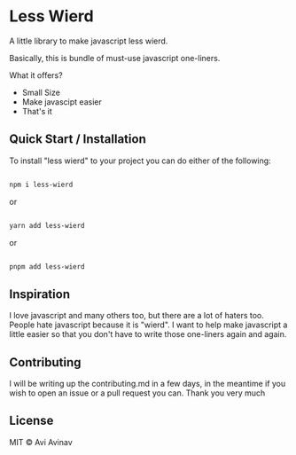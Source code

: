 # Less Wierd

A little library to make javascript less wierd.

Basically, this is bundle of must-use javascript one-liners.

What it offers?

- Small Size
- Make javascipt easier
- That's it

## Quick Start / Installation

To install "less wierd" to your project you can do either of the following:

```bash

npm i less-wierd

```

or

```bash

yarn add less-wierd

```

or

```bash

pnpm add less-wierd

```

## Inspiration

I love javascript and many others too, but there are a lot of haters too. People hate javascript because it is "wierd". I want to help make javascript a little easier so that you don't have to write those one-liners again and again.

## Contributing

I will be writing up the contributing.md in a few days, in the meantime if you wish to open an issue or a pull request you can. Thank you very much

## License

MIT ©️ Avi Avinav
